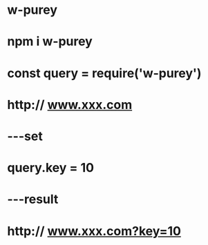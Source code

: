# w-purey
# npm i w-purey

# const query = require('w-purey')

# http:// www.xxx.com
# ---set
# query.key = 10
# ---result
# http:// www.xxx.com?key=10
